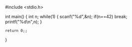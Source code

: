 #include <stdio.h>

int main()
{
    int n;
    while(1)
    {
        scanf("%d",&n);
        if(n==42)
        break;
        printf("%d\n",n);
        }

    return 0;;
    
}
